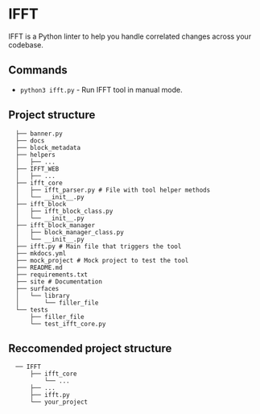 # IFFT 

IFFT is a Python linter to help you handle correlated changes across your codebase.

<!--- Adding a image of the tool banner -->


## Commands

* `python3 ifft.py` - Run IFFT tool in manual mode.

## Project structure 
```
  ├── banner.py
  ├── docs
  ├── block_metadata 
  ├── helpers 
  │   ├── ...
  ├── IFFT_WEB 
  │   ├── ...
  ├── ifft_core
  │   ├── ifft_parser.py # File with tool helper methods
  │   └── __init__.py
  ├── ifft_block 
  │   ├── ifft_block_class.py
  │   └── __init__.py
  ├── ifft_block_manager
  │   ├── block_manager_class.py
  │   └── __init__.py
  ├── ifft.py # Main file that triggers the tool
  ├── mkdocs.yml
  ├── mock_project # Mock project to test the tool
  ├── README.md
  ├── requirements.txt
  ├── site # Documentation
  ├── surfaces
  │   └── library
  │       └── filler_file
  └── tests
      ├── filler_file
      └── test_ifft_core.py
```

## Reccomended project structure

```
  ── IFFT 
      ├── ifft_core 
          └── ... 
      ├── ... 
      ├── ifft.py
      └── your_project 
```

